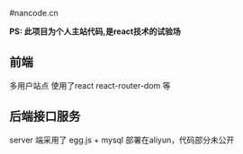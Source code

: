#nancode.cn

**PS: 此项目为个人主站代码,是react技术的试验场**

## 前端
多用户站点
使用了react react-router-dom 等

## 后端接口服务
server 端采用了 egg.js + mysql 部署在aliyun，代码部分未公开
